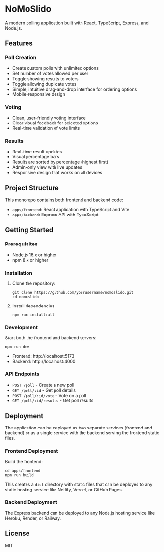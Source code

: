 # NoMoSlido

A modern polling application built with React, TypeScript, Express, and Node.js.

## Features

### Poll Creation
- Create custom polls with unlimited options
- Set number of votes allowed per user
- Toggle showing results to voters
- Toggle allowing duplicate votes
- Simple, intuitive drag-and-drop interface for ordering options
- Mobile-responsive design

### Voting
- Clean, user-friendly voting interface
- Clear visual feedback for selected options
- Real-time validation of vote limits

### Results
- Real-time result updates
- Visual percentage bars
- Results are sorted by percentage (highest first)
- Admin-only view with live updates
- Responsive design that works on all devices

## Project Structure

This monorepo contains both frontend and backend code:

- `apps/frontend`: React application with TypeScript and Vite
- `apps/backend`: Express API with TypeScript

## Getting Started

### Prerequisites

- Node.js 16.x or higher
- npm 8.x or higher

### Installation

1. Clone the repository:
   ```
   git clone https://github.com/yourusername/nomoslido.git
   cd nomoslido
   ```

2. Install dependencies:
   ```
   npm run install:all
   ```

### Development

Start both the frontend and backend servers:

```
npm run dev
```

- Frontend: http://localhost:5173
- Backend: http://localhost:4000

### API Endpoints

- `POST /poll` - Create a new poll
- `GET /poll/:id` - Get poll details
- `POST /poll/:id/vote` - Vote on a poll
- `GET /poll/:id/results` - Get poll results

## Deployment

The application can be deployed as two separate services (frontend and backend) or as a single service with the backend serving the frontend static files.

### Frontend Deployment

Build the frontend:

```
cd apps/frontend
npm run build
```

This creates a `dist` directory with static files that can be deployed to any static hosting service like Netlify, Vercel, or GitHub Pages.

### Backend Deployment

The Express backend can be deployed to any Node.js hosting service like Heroku, Render, or Railway.

## License

MIT 